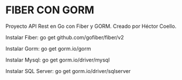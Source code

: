 # FIBER CON GORM

Proyecto API Rest en Go con Fiber y GORM. Creado por Héctor Coello.


Instalar Fiber:
go get github.com/gofiber/fiber/v2 

Instalar Gorm:
go get gorm.io/gorm

Instalar Mysql:
go get gorm.io/driver/mysql

Instalar SQL Server:
go get gorm.io/driver/sqlserver

